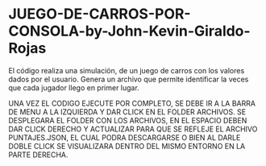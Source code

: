 # JUEGO-DE-CARROS-POR-CONSOLA-by-John-Kevin-Giraldo-Rojas
El código realiza una simulación, de un juego de carros con los valores dados por el usuario. Genera un archivo que permite identificar la veces que cada jugador llego en primer lugar.

UNA VEZ EL CODIGO EJECUTE POR COMPLETO, SE DEBE IR A LA BARRA DE MENU A LA IZQUIERDA Y DAR CLICK EN EL FOLDER ARCHIVOS. SE DESPLEGARA EL FOLDER CON LOS ARCHIVOS, EN EL ESPACIO DEBEN DAR CLICK DERECHO Y ACTUALIZAR PARA QUE SE REFLEJE EL ARCHIVO PUNTAJES.JSON, EL CUAL PODRA DESCARGARSE O BIEN AL DARLE DOBLE CLICK SE VISUALIZARA DENTRO DEL MISMO ENTORNO EN LA PARTE DERECHA.
